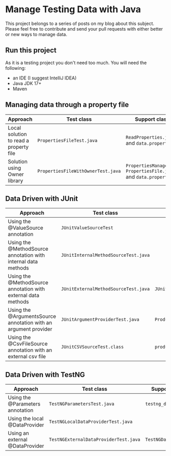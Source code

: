 # Manage Testing Data with Java

This project belongs to a series of posts on my blog about this subject.
Please feel free to contribute and send your pull requests with either better or new ways to manage data.

## Run this project
As it is a testing project you don't need too much. You will need the following:

* an IDE (I suggest IntelliJ IDEA)
* Java JDK 17+
* Maven

## Managing  data through a property file

| Approach                               | Test class                         | Support classes                                                       | 
|----------------------------------------|------------------------------------|-----------------------------------------------------------------------|
| Local solution to read a property file | `PropertiesFileTest.java`          | `ReadProperties.java` and `data.properties`                           |
| Solution using Owner library           | `PropertiesFileWithOwnerTest.java` | `PropertiesManager.java`, `PropertiesFile.java` and `data.properties` |

## Data Driven with JUnit

| Approach                                                        | Test class                           | Support classes / files             | 
|-----------------------------------------------------------------|--------------------------------------|-------------------------------------|
| Using the @ValueSource annotation                               | `JUnitValueSourceTest`               |                                     |
| Using the @MethodSource annotation with internal data methods   | `JUnitInternalMethodSourceTest.java` |                                     |
| Using the @MethodSource annotation with external data methods   | `JUnitExternalMethodSourceTest.java` | `JUnitExternalData.java`            |
| Using the @ArgumentsSource annotation with an argument provider | `JUnitArgumentProviderTest.java`     | `ProductsDataArgumentProvider.java` |
| Using the @CsvFileSource annotation with an external csv file   | `JUnitCSVSourceTest.class`           | `products.csv`                      |

## Data Driven with TestNG

| Approach                         | Test class                            | Support classes / files      | 
|----------------------------------|---------------------------------------|------------------------------|
| Using the @Parameters annotation | `TestNGParametersTest.java`           | `testng_data_parameters.xml` |
| Using the local @DataProvider    | `TestNGLocalDataProviderTest.java`    |                              |
| Using an external @DataProvider  | `TestNGExternalDataProviderTest.java` | `TestNGDataProvider.java`    |
